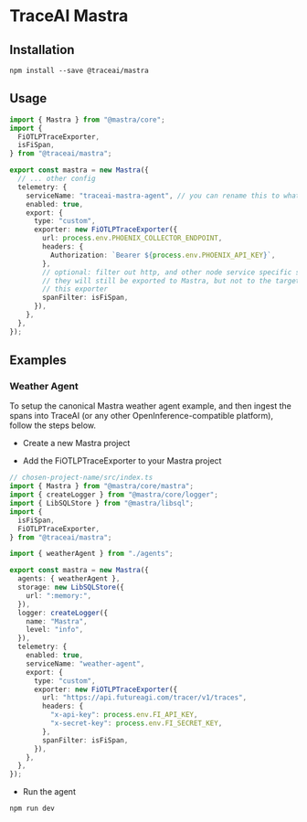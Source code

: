 # TraceAI Mastra
## Installation

```shell
npm install --save @traceai/mastra
```

## Usage

```typescript
import { Mastra } from "@mastra/core";
import {
  FiOTLPTraceExporter,
  isFiSpan,
} from "@traceai/mastra";

export const mastra = new Mastra({
  // ... other config
  telemetry: {
    serviceName: "traceai-mastra-agent", // you can rename this to whatever you want to appear in the Phoenix UI
    enabled: true,
    export: {
      type: "custom",
      exporter: new FiOTLPTraceExporter({
        url: process.env.PHOENIX_COLLECTOR_ENDPOINT,
        headers: {
          Authorization: `Bearer ${process.env.PHOENIX_API_KEY}`,
        },
        // optional: filter out http, and other node service specific spans
        // they will still be exported to Mastra, but not to the target of
        // this exporter
        spanFilter: isFiSpan,
      }),
    },
  },
});
```

## Examples

### Weather Agent

To setup the canonical Mastra weather agent example, and then ingest the spans into TraceAI (or any other OpenInference-compatible platform), follow the steps below.

- Create a new Mastra project

- Add the FiOTLPTraceExporter to your Mastra project

```typescript
// chosen-project-name/src/index.ts
import { Mastra } from "@mastra/core/mastra";
import { createLogger } from "@mastra/core/logger";
import { LibSQLStore } from "@mastra/libsql";
import {
  isFiSpan,
  FiOTLPTraceExporter,
} from "@traceai/mastra";

import { weatherAgent } from "./agents";

export const mastra = new Mastra({
  agents: { weatherAgent },
  storage: new LibSQLStore({
    url: ":memory:",
  }),
  logger: createLogger({
    name: "Mastra",
    level: "info",
  }),
  telemetry: {
    enabled: true,
    serviceName: "weather-agent",
    export: {
      type: "custom",
      exporter: new FiOTLPTraceExporter({
        url: "https://api.futureagi.com/tracer/v1/traces",
        headers: {
          "x-api-key": process.env.FI_API_KEY,
          "x-secret-key": process.env.FI_SECRET_KEY,
        },
        spanFilter: isFiSpan,
      }),
    },
  },
});
```

- Run the agent

```shell
npm run dev
```